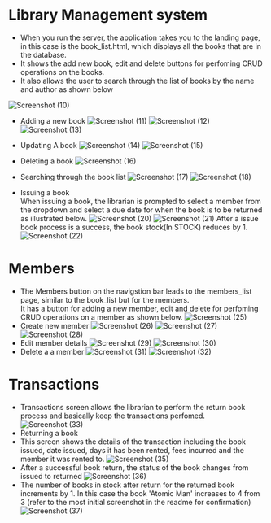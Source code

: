 # Library Management system
 - When you run the server, the application takes you to the landing page, in this case is the book_list.html, which displays all the books that are in the database.
- It shows the add new book, edit and delete buttons for perfoming CRUD operations on the books.
- It also allows the user to search through the list of books by the name and author as shown below

![Screenshot (10)](https://github.com/user-attachments/assets/24451433-0fc8-4ee8-9445-eab40227490f)
- Adding a new book
![Screenshot (11)](https://github.com/user-attachments/assets/c0641c24-f831-485d-aca9-9a8df90bb161)
![Screenshot (12)](https://github.com/user-attachments/assets/8e838dc2-48cb-44b5-abde-7255cb4276f7)
![Screenshot (13)](https://github.com/user-attachments/assets/cc0ad0d7-e288-42f9-b0a4-53b7e6c56a1a)

- Updating A book
![Screenshot (14)](https://github.com/user-attachments/assets/f2bdd20a-16af-44a5-833c-04c7edf5aa74)
![Screenshot (15)](https://github.com/user-attachments/assets/d2372ba4-818b-4911-ad1c-0232446416d9) 

- Deleting a book
![Screenshot (16)](https://github.com/user-attachments/assets/15f9f144-6ded-4cf2-88f9-bf5994d00bc4) 

- Searching through the book list
![Screenshot (17)](https://github.com/user-attachments/assets/395b1726-1ed0-4af3-b268-0d93d4e559ac)
![Screenshot (18)](https://github.com/user-attachments/assets/744c891f-06f1-4d94-ade5-73ac365dce0d)

- Issuing a book<br>
When issuing a book, the librarian is prompted to select a member from the dropdown and select a due date for when the book is to be returned as illustrated below.
![Screenshot (20)](https://github.com/user-attachments/assets/1f1d9935-fda2-43ae-8f4c-0a099b0195fc)
![Screenshot (21)](https://github.com/user-attachments/assets/800469ac-f823-463f-8e63-5b3ebec7d224)
After a issue book process is a success, the book stock(In STOCK) reduces by 1.
![Screenshot (22)](https://github.com/user-attachments/assets/7a2fca2a-db8c-4a80-803b-d4d82ae8e27b)

# Members
- The Members button on the navigstion bar leads to the members_list page, similar to the book_list but for the members.<br>
It has a button for adding a new member, edit and delete for perfoming CRUD operations on a member as shown below.
![Screenshot (25)](https://github.com/user-attachments/assets/46a7d29a-dd50-43d5-9cde-b20dde07f564)
- Create new member
![Screenshot (26)](https://github.com/user-attachments/assets/d8154c44-32cf-4206-996c-522c5d3ea82e)
![Screenshot (27)](https://github.com/user-attachments/assets/9cbe4139-e0d9-4b26-b594-e59924fd0236)
![Screenshot (28)](https://github.com/user-attachments/assets/62f1b651-b43b-4e3a-ab32-6dfa4143f723)
- Edit member details
![Screenshot (29)](https://github.com/user-attachments/assets/5fb4eaef-8437-4524-95dc-da8be75377bb)
![Screenshot (30)](https://github.com/user-attachments/assets/c152d0e2-2f01-445a-bb65-e39c8eaa6bfa)
- Delete a a member
![Screenshot (31)](https://github.com/user-attachments/assets/0e583abb-45b1-41fb-ba38-6247943348b7)
![Screenshot (32)](https://github.com/user-attachments/assets/78f99023-9816-401e-a3d3-a87b5f422a01)

# Transactions
- Transactions screen allows the librarian to perform the return book process and basically keep the transactions perfomed.
![Screenshot (33)](https://github.com/user-attachments/assets/83e3f495-8463-4d65-ae11-d587650ef594)
- Returning a book
- This screen shows the details of the transaction including the book issued, date issued, days it has been rented, fees incurred and the member it was rented to.
![Screenshot (35)](https://github.com/user-attachments/assets/f1f15049-afe9-496e-a321-5514442b87ca)
- After a successful book return, the status of the book changes from issued to returned
![Screenshot (36)](https://github.com/user-attachments/assets/cf33c6ca-ac6f-4c42-a11c-7e80ae8798bf)
- The number of books in stock after return for the returned book increments by 1. In this case the book 'Atomic Man' increases to 4 from 3 (refer to the most initial screenshot in the readme for confirmation)
![Screenshot (37)](https://github.com/user-attachments/assets/a29665df-bba9-49a2-bd15-851a073d34ea)


  





